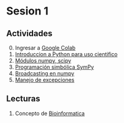 # Sesion 1

## Actividades
0. Ingresar a [Google Colab](https://colab.research.google.com/)
1. [Introduccion a Python para uso cientifico](http://personal.cimat.mx:8181/~mrivera/cursos/python/python1/Python1.html)
2. [Módulos numpy, scipy](http://personal.cimat.mx:8181/~mrivera/cursos/python/python2/Python2.html)
3. [Programación simbólica SymPy](http://personal.cimat.mx:8181/~mrivera/cursos/python/symbolic/symbolic.html)
4. [Broadcasting en numpy](http://personal.cimat.mx:8181/~mrivera/cursos/python/broadcasting/broadcasting.html)
5. [Manejo de excepciones](http://personal.cimat.mx:8181/~mrivera/cursos/python/excepciones/excepciones.html)

## Lecturas
1. Concepto de [Bioinformatica](http://www.ehu.eus/biofisica/juanma/bioinf/apuntes.htm#1)
